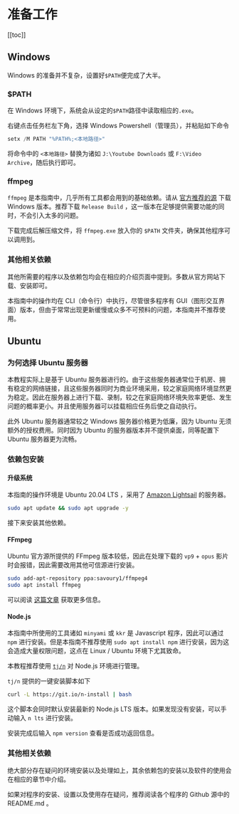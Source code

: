 # 准备工作

[[toc]]

## Windows

Windows 的准备并不复杂，设置好`$PATH`便完成了大半。

### $PATH

在 Windows 环境下，系统会从设定的`$PATH`路径中读取相应的`.exe`。

右键点击任务栏左下角，选择 Windows Powershell（管理员），并粘贴如下命令

```powershell
setx /M PATH "%PATH%;<本地路径>"
```
将命令中的 `<本地路径>` 替换为诸如 `J:\Youtube Downloads` 或 `F:\Video Archive`，随后执行即可。

### ffmpeg

`ffmpeg` 是本指南中，几乎所有工具都会用到的基础依赖。请从 [官方推荐的源](https://www.gyan.dev/ffmpeg/builds/) 下载 Windows 版本。推荐下载 `Release Build` ，这一版本在足够提供需要功能的同时，不会引入太多的问题。

下载完成后解压缩文件，将 `ffmpeg.exe` 放入你的 `$PATH` 文件夹，确保其他程序可以调用到。

### 其他相关依赖

其他所需要的程序以及依赖包均会在相应的介绍页面中提到。多数从官方网站下载、安装即可。

本指南中的操作均在 CLI（命令行）中执行，尽管很多程序有 GUI（图形交互界面）版本，但由于常常出现更新缓慢或众多不可预料的问题，本指南并不推荐使用。

## Ubuntu

### 为何选择 Ubuntu 服务器

本教程实际上是基于 Ubuntu 服务器进行的。由于这些服务器通常位于机房、拥有稳定的网络链接，且这些服务器同时为商业环境采用，较之家庭网络环境显然更为稳定。因此在服务器上进行下载、录制，较之在家庭网络环境失败率更低、发生问题的概率更小。并且使用服务器可以挂载相应任务后使之自动执行。

此外 Ubuntu 服务器通常较之 Windows 服务器价格更为低廉，因为 Ubuntu 无须额外的授权费用。同时因为 Ubuntu 的服务器版本并不提供桌面，同等配置下 Ubuntu 服务器更为流畅。

### 依赖包安装

#### 升级系统

本指南的操作环境是 Ubuntu 20.04 LTS ，采用了 [Amazon Lightsail](https://lightsail.aws.amazon.com/) 的服务器。

```bash
sudo apt update && sudo apt upgrade -y
```

接下来安装其他依赖。

#### FFmpeg

Ubuntu 官方源所提供的 FFmpeg 版本较低，因此在处理下载的 `vp9` + `opus` 影片时会报错，因此需要改用其他可信源进行安装。

```bash
sudo add-apt-repository ppa:savoury1/ffmpeg4
sudo apt install ffmpeg
```

可以阅读 [这篇文章](https://ubuntuhandbook.org/index.php/2021/05/install-ffmpeg-4-4-ppa-ubuntu-20-04-21-04/) 获取更多信息。

#### Node.js

本指南中所使用的工具诸如 `minyami` 或 `kkr` 是 Javascript 程序，因此可以通过 `npm` 进行安装。但是本指南不推荐使用 `sudo apt install npm` 进行安装，因为这会造成大量权限问题，这点在 Linux / Ubuntu 环境下尤其致命。

本教程推荐使用 [`tj/n`](https://github.com/tj/n) 对 Node.js 环境进行管理。

`tj/n` 提供的一键安装脚本如下

```bash
curl -L https://git.io/n-install | bash
```

这个脚本会同时默认安装最新的 Node.js LTS 版本。如果发现没有安装，可以手动输入 `n lts` 进行安装。

安装完成后输入 `npm version` 查看是否成功返回信息。

### 其他相关依赖

绝大部分存在疑问的环境安装以及处理如上，其余依赖包的安装以及软件的使用会在相应的章节中介绍。

如果对程序的安装、设置以及使用存在疑问，推荐阅读各个程序的 Github 源中的 README.md 。

